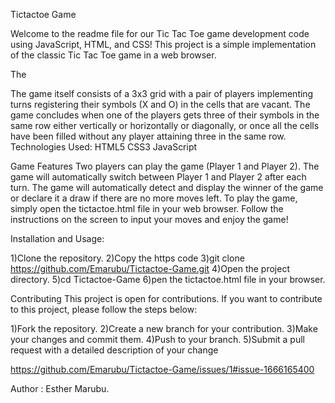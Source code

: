 Tictactoe Game


Welcome to the readme file for our Tic Tac Toe game development code using JavaScript, HTML, and CSS! This project is a simple implementation of the classic Tic Tac Toe game in a web browser.

The 


The game itself consists of a 3x3 grid with a pair of players implementing turns registering their symbols (X and O) in the cells that are vacant. The game concludes when one of the players gets three of their symbols in the same row either vertically or horizontally or diagonally, or once all the cells have been filled without any player attaining three in the same row.
Technologies Used:
HTML5
CSS3
JavaScript

Game Features
Two players can play the game (Player 1 and Player 2).
The game will automatically switch between Player 1 and Player 2 after each turn.
The game will automatically detect and display the winner of the game or declare it a draw if there are no more moves left.
To play the game, simply open the tictactoe.html file in your web browser. Follow the instructions on the screen to input your moves and enjoy the game!

Installation and Usage:

1)Clone the repository.
2)Copy the https code
3)git clone https://github.com/Emarubu/Tictactoe-Game.git
4)Open the project directory.
5)cd Tictactoe-Game
6)pen the tictactoe.html file in your browser.
  
Contributing
This project is open for contributions. If you want to contribute to this project, please follow the steps below:

1)Fork the repository.
2)Create a new branch for your contribution.
3)Make your changes and commit them.
4)Push to your branch.
5)Submit a pull request with a detailed description of your change


https://github.com/Emarubu/Tictactoe-Game/issues/1#issue-1666165400




Author : Esther Marubu.
